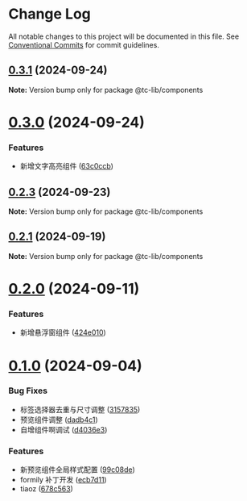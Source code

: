 # Change Log

All notable changes to this project will be documented in this file.
See [Conventional Commits](https://conventionalcommits.org) for commit guidelines.

## [0.3.1](https://github.com/tpc-ht/tc-lib/compare/v0.3.0...v0.3.1) (2024-09-24)

**Note:** Version bump only for package @tc-lib/components

# [0.3.0](https://github.com/tpc-ht/tc-lib/compare/v0.2.3...v0.3.0) (2024-09-24)

### Features

- 新增文字高亮组件 ([63c0ccb](https://github.com/tpc-ht/tc-lib/commit/63c0ccb4bd3eed0c3e9eff56ee76d76eb1086b75))

## [0.2.3](https://github.com/tpc-ht/tc-lib/compare/v0.2.2...v0.2.3) (2024-09-23)

**Note:** Version bump only for package @tc-lib/components

## [0.2.1](https://github.com/tpc-ht/tc-lib/compare/v0.2.0...v0.2.1) (2024-09-19)

**Note:** Version bump only for package @tc-lib/components

# [0.2.0](https://github.com/tpc-ht/tc-lib/compare/v0.1.0...v0.2.0) (2024-09-11)

### Features

- 新增悬浮窗组件 ([424e010](https://github.com/tpc-ht/tc-lib/commit/424e010ca643d5427351547528ed97e3d4354990))

# [0.1.0](https://github.com/tpc-ht/tc-lib/compare/v0.0.6...v0.1.0) (2024-09-04)

### Bug Fixes

- 标签选择器去重与尺寸调整 ([3157835](https://github.com/tpc-ht/tc-lib/commit/3157835e6b4d43d28e97842b36039100a07128b7))
- 预览组件调整 ([dadb4c1](https://github.com/tpc-ht/tc-lib/commit/dadb4c12ba137f29c21efa696977498ebc8e8ec5))
- 自增组件啊调试 ([d4036e3](https://github.com/tpc-ht/tc-lib/commit/d4036e32aebc69a147e8825e8623c89a716c6d6a))

### Features

- 新预览组件全局样式配置 ([99c08de](https://github.com/tpc-ht/tc-lib/commit/99c08de02d8cbd1773fb9e00b4e3e5f2d75c71a3))
- formily 补丁开发 ([ecb7d11](https://github.com/tpc-ht/tc-lib/commit/ecb7d11e32c3d4be8ce0b03ed3b72ed4a11234e6))
- tiaoz ([678c563](https://github.com/tpc-ht/tc-lib/commit/678c563db47761369220943c4bd441b616b3a08c))
